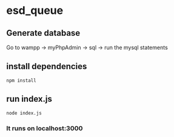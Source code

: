 # esd_queue

## Generate database 
Go to wampp -> myPhpAdmin -> sql -> run the mysql statements 

## install dependencies
``` npm install ```

## run index.js ##
``` node index.js ```

### It runs on localhost:3000
